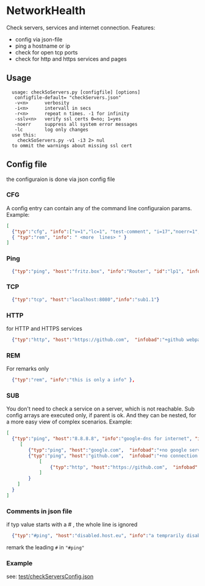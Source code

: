 # NetworkHealth
Check servers, services and internet connection.
Features:
 - config via json-file
 - ping a hostname or ip
 - check for open tcp ports 
 - check for http and https services and pages

## Usage
````
  usage: checkSoServers.py [configfile] [options]
   configfile-default= "checkServers.json"
   -v<n>      verbosity 
   -i<n>      intervall in secs
   -r<n>      repeat n times. -1 for infinity
   -sslv<n>   verify ssl certs 0=no; 1=yes
   -noerr     suppress all system error messages
   -lc        log only changes
  use this:
    checkSoServers.py -v1 -i3 2> nul
  to ommit the warnings about missing ssl cert
 ````
## Config file
  the configuraion is done via json config file
  
### CFG
  A config entry can contain any of the command line configuraion params.
  Example:
````json 
[
  {"typ":"cfg", "info":["v=1","lc=1", "test-comment", "i=17","noerr=1","sslv=0"] },
  { "typ":"rem", "info": " <more  lines> " }
]
````
### Ping
````json 
  {"typ":"ping", "host":"fritz.box", "info":"Router", "id":"lp1", "infobad":"no connection to router!"},
````  
### TCP
````json 
  {"typ":"tcp", "host":"localhost:8080","info":"sub1.1"}
````
### HTTP 
  for HTTP and HTTPS services
````json   
  {"typ":"http", "host":"https://github.com",  "infobad":"+github webpage not available!"}
````  
### REM
  For remarks only
````json   
  {"typ":"rem", "info":"this is only a info" },  
````  
### SUB  
You don't need to check a service on a server, which is not reachable. Sub config arrays are executed only, if parent is ok. And they can be nested, for a more easy view of complex scenarios.
  Example: 
````json  
[
  {"typ":"ping", "host":"8.8.8.8", "info":"google-dns for internet", "infobad":"google-dns nicht erreichbar. Keine Verbindung zum Internet!","sub":
     [
        {"typ":"ping", "host":"google.com",  "infobad":"+no google server"},
        {"typ":"ping", "host":"github.com",  "infobad":"+no connection to ipv4 github!", "sub":
            [
                {"typ":"http", "host":"https://github.com",  "infobad":"+github webpage not available!"}
            ]
        }            
    ]
  }
]
````
### Comments in json file
  if typ value starts with a # , the whole line is ignored
````json   
  {"typ":"#ping", "host":"disabled.host.eu", "info":"a temprarily disabled host", "id":"lp1", "infobad":"no connection to backup!"},
````
  remark the leading ````#```` in ````"#ping"````
### Example
  see: [test/checkServersConfig.json](https://github.com/rundekugel/NetworkHealth/blob/main/test/checkServersConfig.json)

  
